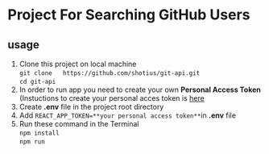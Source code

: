 # Project For Searching GitHub Users
## usage
1. Clone this project on local machine <br>
   `git clone 	https://github.com/shotius/git-api.git` <br>
   `cd git-api`<br>
2. In order to run app you need to create your own **Personal Access Token** <br>
   (Instuctions to create your personal acces token is <a href="https://docs.github.com/en/free-pro-team@latest/github/authenticating-to-github/creating-a-personal-access-token" target="_blank"> here </a>
3. Create **.env** file in the project root directory
4. Add `REACT_APP_TOKEN=**your personal access token**`in **.env** file
5. Run these command in the Terminal <br>`npm install` <br> `npm run`
